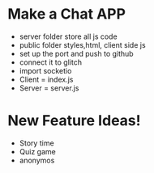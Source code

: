 Make a Chat APP
===============

- server folder store all js code
- public folder styles,html, client side js
- set up the port and push to github
- connect it to glitch
- import socketio
- Client = index.js
- Server = server.js

New Feature Ideas! 
=====================

- Story time 
- Quiz game
- anonymos
